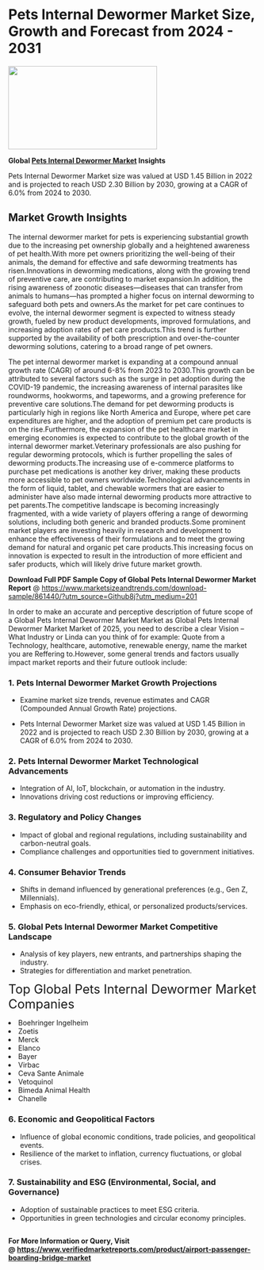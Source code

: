 <H1>Pets Internal Dewormer Market Size, Growth and Forecast from 2024 - 2031</H1><img class="aligncenter size-medium wp-image-584254" src="https://thirdeyenews.in/wp-content/uploads/2024/09/Global-Market-Research-300x168.jpeg" alt="" width="300" height="168" /><p><strong>Global&nbsp;<a href="https://www.marketsizeandtrends.com/download-sample/861440/?utm_source=Github8j?utm_medium=201">Pets Internal Dewormer Market</a> Insights</strong></p><p>Pets Internal Dewormer Market size was valued at USD 1.45 Billion in 2022 and is projected to reach USD 2.30 Billion by 2030, growing at a CAGR of 6.0% from 2024 to 2030.</p><p><h2>Market Growth Insights</h2><p>The internal dewormer market for pets is experiencing substantial growth due to the increasing pet ownership globally and a heightened awareness of pet health.With more pet owners prioritizing the well-being of their animals, the demand for effective and safe deworming treatments has risen.Innovations in deworming medications, along with the growing trend of preventive care, are contributing to market expansion.In addition, the rising awareness of zoonotic diseases—diseases that can transfer from animals to humans—has prompted a higher focus on internal deworming to safeguard both pets and owners.As the market for pet care continues to evolve, the internal dewormer segment is expected to witness steady growth, fueled by new product developments, improved formulations, and increasing adoption rates of pet care products.This trend is further supported by the availability of both prescription and over-the-counter deworming solutions, catering to a broad range of pet owners.</p><p><strong></strong></p><p>The pet internal dewormer market is expanding at a compound annual growth rate (CAGR) of around 6-8% from 2023 to 2030.This growth can be attributed to several factors such as the surge in pet adoption during the COVID-19 pandemic, the increasing awareness of internal parasites like roundworms, hookworms, and tapeworms, and a growing preference for preventive care solutions.The demand for pet deworming products is particularly high in regions like North America and Europe, where pet care expenditures are higher, and the adoption of premium pet care products is on the rise.Furthermore, the expansion of the pet healthcare market in emerging economies is expected to contribute to the global growth of the internal dewormer market.Veterinary professionals are also pushing for regular deworming protocols, which is further propelling the sales of deworming products.The increasing use of e-commerce platforms to purchase pet medications is another key driver, making these products more accessible to pet owners worldwide.Technological advancements in the form of liquid, tablet, and chewable wormers that are easier to administer have also made internal deworming products more attractive to pet parents.The competitive landscape is becoming increasingly fragmented, with a wide variety of players offering a range of deworming solutions, including both generic and branded products.Some prominent market players are investing heavily in research and development to enhance the effectiveness of their formulations and to meet the growing demand for natural and organic pet care products.This increasing focus on innovation is expected to result in the introduction of more efficient and safer products, which will likely drive future market growth.<p><span class=""><strong>Download Full PDF Sample Copy of Global Pets Internal Dewormer Market Report</strong> @ <a href="https://www.marketsizeandtrends.com/download-sample/861440/?utm_source=Github8j?utm_medium=201" target="_blank">https://www.marketsizeandtrends.com/download-sample/861440/?utm_source=Github8j?utm_medium=201</a></span></p><p>In order to make an accurate and perceptive description of future scope of a Global&nbsp;Pets Internal Dewormer Market Market as Global&nbsp;Pets Internal Dewormer Market Market of 2025, you need to describe a clear Vision &ndash; What Industry or Linda can you think of for example: Quote from a Technology, healthcare, automotive, renewable energy, name the market you are Reffering to.However, some general trends and factors usually impact market reports and their future outlook include:</p><h3>1.&nbsp;<strong>Pets Internal Dewormer Market Growth Projections</strong></h3><ul><li>Examine market size trends, revenue estimates and CAGR (Compounded Annual Growth Rate) projections.</li><li><p>Pets Internal Dewormer Market size was valued at USD 1.45 Billion in 2022 and is projected to reach USD 2.30 Billion by 2030, growing at a CAGR of 6.0% from 2024 to 2030.</p></li></ul><h3>2.&nbsp;<strong>Pets Internal Dewormer Market Technological Advancements</strong></h3><ul><li>Integration of AI, IoT, blockchain, or automation in the industry.</li><li>Innovations driving cost reductions or improving efficiency.</li></ul><h3>3.&nbsp;<strong>Regulatory and Policy Changes</strong></h3><ul><li>Impact of global and regional regulations, including sustainability and carbon-neutral goals.</li><li>Compliance challenges and opportunities tied to government initiatives.</li></ul><h3>4.&nbsp;<strong>Consumer Behavior Trends</strong></h3><ul><li>Shifts in demand influenced by generational preferences (e.g., Gen Z, Millennials).</li><li>Emphasis on eco-friendly, ethical, or personalized products/services.</li></ul><h3>5.&nbsp;<strong>Global Pets Internal Dewormer Market Competitive Landscape</strong></h3><ul><li>Analysis of key players, new entrants, and partnerships shaping the industry.</li><li>Strategies for differentiation and market penetration.</li></ul><p data-pm-slice="1 1 []"><span style="color: inherit; font-family: inherit; font-size: 25px;">Top Global Pets Internal Dewormer Market Companies</span></p><div class="" data-test-id=""><p><li>Boehringer Ingelheim</li><li> Zoetis</li><li> Merck</li><li> Elanco</li><li> Bayer</li><li> Virbac</li><li> Ceva Sante Animale</li><li> Vetoquinol</li><li> Bimeda Animal Health</li><li> Chanelle</li></p></div><h3>6.&nbsp;<strong>Economic and Geopolitical Factors</strong></h3><ul><li>Influence of global economic conditions, trade policies, and geopolitical events.</li><li>Resilience of the market to inflation, currency fluctuations, or global crises.</li></ul><h3>7.&nbsp;<strong>Sustainability and ESG (Environmental, Social, and Governance)</strong></h3><ul><li>Adoption of sustainable practices to meet ESG criteria.</li><li>Opportunities in green technologies and circular economy principles.</li></ul><h2><strong style="font-size: 14px;">For More Information or Query, Visit @&nbsp;</strong><a style="background-color: #ffffff; font-size: 14px;" href="https://www.marketsizeandtrends.com/report/pets-internal-dewormer-market/" target="_blank">https://www.verifiedmarketreports.com/product/airport-passenger-boarding-bridge-market</a></h2>
